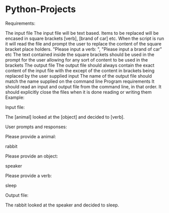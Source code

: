 # Python-Projects
Requirements:

The input file
The input file will be text based.
Items to be replaced will be encased in square brackets
[verb], [brand of car] etc.
When the script is run it will read the file and prompt the user to replace the content of the square bracket place holders.
"Please input a verb: ", "Please input a brand of car" etc
The text contained inside the square brackets should be used in the prompt for the user allowing for any sort of content to be used in the brackets
The output file
The output file should always contain the exact content of the input file with the except of the content in brackets being replaced by the user supplied input
The name of the output file should match the name supplied on the command line
Program requirements
It should read an input and output file from the command line, in that order. 
It should explicitly close the files when it is done reading or writing them
Example:

Input file:

The [animal] looked at the [object] and decided to [verb].

 

User prompts and responses:

Please provide a animal:

rabbit

Please provide an object:

speaker

Please provide a verb:

sleep

 

Output file:

The rabbit looked at the speaker and decided to sleep.
